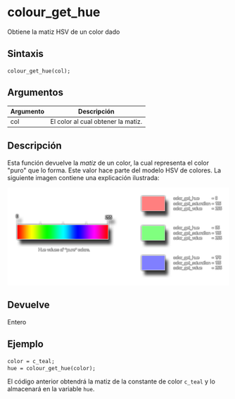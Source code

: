 # colour_get_hue

Obtiene la matiz HSV de un color dado

## Sintaxis

  
```gml  
colour_get_hue(col);  
```  

## Argumentos

Argumento|Descripción|  
---|---|  
col|El color al cual obtener la matiz.|  

## Descripción

Esta función devuelve la _matiz_ de un color, la cual representa el color "puro" que lo forma. Este valor hace parte del modelo HSV de colores. La siguiente imagen contiene una explicación ilustrada:  

![](imagenes/get_hue.png)

## Devuelve

Entero

## Ejemplo

  
```gml  
color = c_teal;  
hue = colour_get_hue(color);  
```  
El código anterior obtendrá la matiz de la constante de color `c_teal` y lo almacenará en la variable `hue`.
